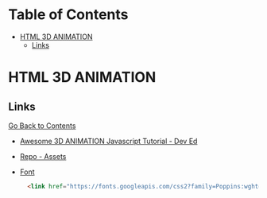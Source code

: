 <h1 id='contents'>Table of Contents</h1>

- [HTML 3D ANIMATION](#html-3d-animation)
  - [Links](#links)

# HTML 3D ANIMATION

## Links

[Go Back to Contents](#contents)

- [Awesome 3D ANIMATION Javascript Tutorial - Dev Ed](https://www.youtube.com/watch?v=XK7T3mY1V-w)
- [Repo - Assets](https://github.com/developedbyed/3d-card-effect)
- [Font](https://fonts.googleapis.com/css2?family=Poppins:wght@400;500&display=swap)

  ```HTML
    <link href="https://fonts.googleapis.com/css2?family=Poppins:wght@400;500&display=swap" rel="stylesheet">
  ```

